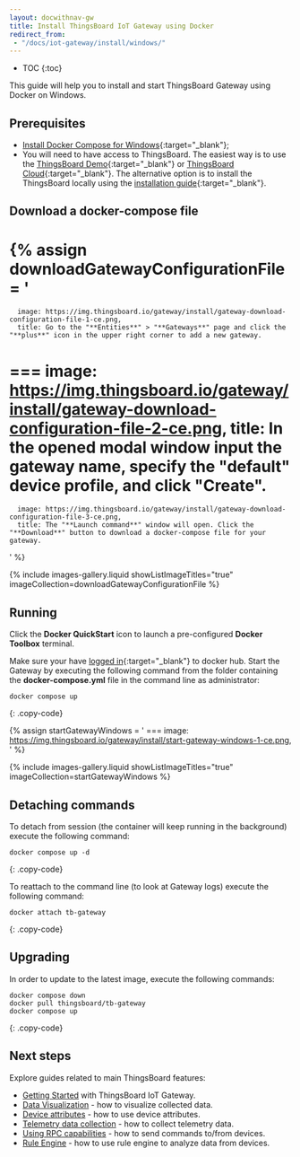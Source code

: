 ```yaml
---
layout: docwithnav-gw
title: Install ThingsBoard IoT Gateway using Docker
redirect_from: 
 - "/docs/iot-gateway/install/windows/"
---
```


* TOC
{:toc}

This guide will help you to install and start ThingsBoard Gateway using Docker on Windows.

## Prerequisites

- [Install Docker Compose for Windows](https://docs.docker.com/desktop/setup/install/windows-install/){:target="_blank"};
- You will need to have access to ThingsBoard. The easiest way is to use the [ThingsBoard Demo](https://demo.thingsboard.io/){:target="_blank"} or [ThingsBoard Cloud](https://thingsboard.cloud){:target="_blank"}.
The alternative option is to install the ThingsBoard locally using the [installation guide](https://thingsboard.io/docs/user-guide/install/installation-options/){:target="_blank"}.

## Download a docker-compose file

{% assign downloadGatewayConfigurationFile = '
   ===
      image: https://img.thingsboard.io/gateway/install/gateway-download-configuration-file-1-ce.png,
      title: Go to the "**Entities**" > "**Gateways**" page and click the "**plus**" icon in the upper right corner to add a new gateway.
   ===
      image: https://img.thingsboard.io/gateway/install/gateway-download-configuration-file-2-ce.png,
      title: In the opened modal window input the gateway name, specify the "**default**" device profile, and click "**Create**".
   ===
      image: https://img.thingsboard.io/gateway/install/gateway-download-configuration-file-3-ce.png,
      title: The "**Launch command**" window will open. Click the "**Download**" button to download a docker-compose file for your gateway.
'
%}

{% include images-gallery.liquid showListImageTitles="true" imageCollection=downloadGatewayConfigurationFile %}

## Running

Click the **Docker QuickStart** icon to launch a pre-configured **Docker Toolbox** terminal.

Make sure your have [logged in](https://docs.docker.com/engine/reference/commandline/login/){:target="_blank"} to docker hub.
Start the Gateway by executing the following command from the folder containing the **docker-compose.yml** file in the command line as administrator:

```
docker compose up
```
{: .copy-code}

{% assign startGatewayWindows = '
    ===
        image: https://img.thingsboard.io/gateway/install/start-gateway-windows-1-ce.png,
'
%}

{% include images-gallery.liquid showListImageTitles="true" imageCollection=startGatewayWindows %}

## Detaching commands

To detach from session (the container will keep running in the background) execute the following command:

```
docker compose up -d
```
{: .copy-code}

To reattach to the command line (to look at Gateway logs) execute the following command:

```
docker attach tb-gateway
```
{: .copy-code}

## Upgrading

In order to update to the latest image, execute the following commands:

```
docker compose down
docker pull thingsboard/tb-gateway
docker compose up
```
{: .copy-code}

## Next steps

Explore guides related to main ThingsBoard features:

 - [Getting Started](/docs/iot-gateway/getting-started/) with ThingsBoard IoT Gateway.
 - [Data Visualization](/docs/user-guide/visualization/) - how to visualize collected data.
 - [Device attributes](/docs/user-guide/attributes/) - how to use device attributes.
 - [Telemetry data collection](/docs/user-guide/telemetry/) - how to collect telemetry data.
 - [Using RPC capabilities](/docs/user-guide/rpc/) - how to send commands to/from devices.
 - [Rule Engine](/docs/user-guide/rule-engine/) - how to use rule engine to analyze data from devices.
